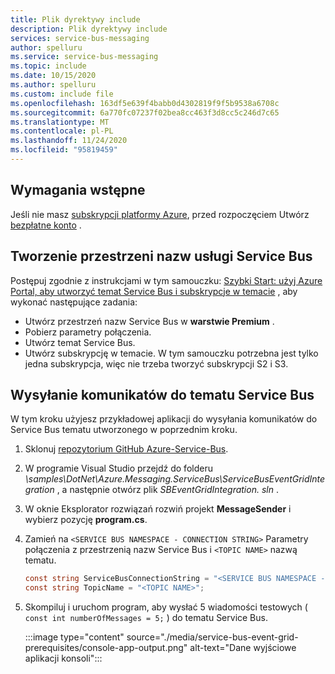 ```yaml
---
title: Plik dyrektywy include
description: Plik dyrektywy include
services: service-bus-messaging
author: spelluru
ms.service: service-bus-messaging
ms.topic: include
ms.date: 10/15/2020
ms.author: spelluru
ms.custom: include file
ms.openlocfilehash: 163df5e639f4babb0d4302819f9f5b9538a6708c
ms.sourcegitcommit: 6a770fc07237f02bea8cc463f3d8cc5c246d7c65
ms.translationtype: MT
ms.contentlocale: pl-PL
ms.lasthandoff: 11/24/2020
ms.locfileid: "95819459"
---
```

## <a name="prerequisites"></a>Wymagania wstępne
Jeśli nie masz [subskrypcji platformy Azure](/azure/guides/developer/azure-developer-guide#understanding-accounts-subscriptions-and-billing), przed rozpoczęciem Utwórz [bezpłatne konto](https://azure.microsoft.com/free/?ref=microsoft.com&utm_source=microsoft.com&utm_medium=docs&utm_campaign=visualstudio) .

## <a name="create-a-service-bus-namespace"></a>Tworzenie przestrzeni nazw usługi Service Bus
Postępuj zgodnie z instrukcjami w tym samouczku: [Szybki Start: użyj Azure Portal, aby utworzyć temat Service Bus i subskrypcje w temacie](../articles/service-bus-messaging/service-bus-quickstart-topics-subscriptions-portal.md) , aby wykonać następujące zadania:

- Utwórz przestrzeń nazw Service Bus w **warstwie Premium** . 
- Pobierz parametry połączenia. 
- Utwórz temat Service Bus.
- Utwórz subskrypcję w temacie. W tym samouczku potrzebna jest tylko jedna subskrypcja, więc nie trzeba tworzyć subskrypcji S2 i S3. 

## <a name="send-messages-to-the-service-bus-topic"></a>Wysyłanie komunikatów do tematu Service Bus
W tym kroku użyjesz przykładowej aplikacji do wysyłania komunikatów do Service Bus tematu utworzonego w poprzednim kroku. 

1. Sklonuj [repozytorium GitHub Azure-Service-Bus](https://github.com/Azure/azure-service-bus/).
2. W programie Visual Studio przejdź do folderu *\samples\DotNet\Azure.Messaging.ServiceBus\ServiceBusEventGridIntegration* , a następnie otwórz plik *SBEventGridIntegration. sln* .
3. W oknie Eksplorator rozwiązań rozwiń projekt **MessageSender** i wybierz pozycję **program.cs**.
4. Zamień na `<SERVICE BUS NAMESPACE - CONNECTION STRING>` Parametry połączenia z przestrzenią nazw Service Bus i `<TOPIC NAME>` nazwą tematu. 

    ```csharp
    const string ServiceBusConnectionString = "<SERVICE BUS NAMESPACE - CONNECTION STRING>";
    const string TopicName = "<TOPIC NAME>";
    ```
5. Skompiluj i uruchom program, aby wysłać 5 wiadomości testowych ( `const int numberOfMessages = 5;` ) do tematu Service Bus. 

    :::image type="content" source="./media/service-bus-event-grid-prerequisites/console-app-output.png" alt-text="Dane wyjściowe aplikacji konsoli":::
    